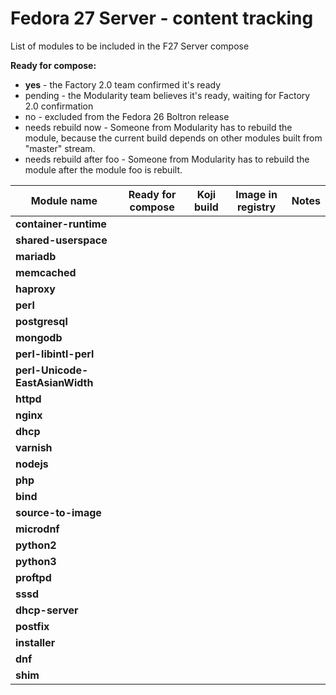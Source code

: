 # Fedora 27 Server - content tracking

List of modules to be included in the F27 Server compose


**Ready for compose:**

* **yes** - the Factory 2.0 team confirmed it's ready
* pending - the Modularity team believes it's ready, waiting for Factory 2.0 confirmation
* no - excluded from the Fedora 26 Boltron release
* needs rebuild now - Someone from Modularity has to rebuild the module, because the current build depends on other modules built from "master" stream.
* needs rebuild after foo - Someone from Modularity has to rebuild the module after the module foo is rebuilt.

| Module name         | Ready for compose | Koji build | Image in registry |Notes |
| --------------------|-------------------|------------|-------------------|-------|
|**container-runtime** | | | | |
|**shared-userspace** | | | | |
|**mariadb** | | | | |
|**memcached** | | | | |
|**haproxy** | | | | |
|**perl** | | | | |
|**postgresql** | | | | |
|**mongodb** | | | | |
|**perl-libintl-perl** | | | | |
|**perl-Unicode-EastAsianWidth** | | | | |
|**httpd** | | | | |
|**nginx** | | | | |
|**dhcp** | | | | |
|**varnish** | | | | |
|**nodejs** | | | | |
|**php** | | | | |
|**bind** | | | | |
|**source-to-image** | | | | |
|**microdnf** | | | | |
|**python2** | | | | |
|**python3** | | | | |
|**proftpd** | | | | |
|**sssd** | | | | |
|**dhcp-server** | | | | |
|**postfix** | | | | |
|**installer** | | | | |
|**dnf** | | | | |
|**shim** | | | | |
